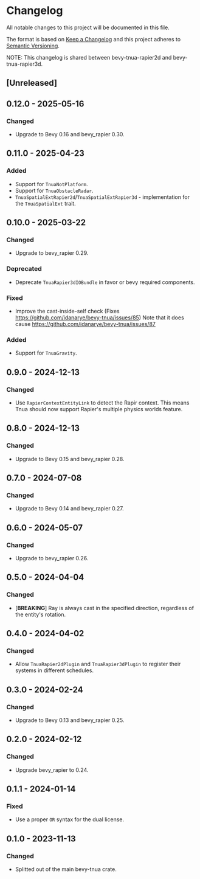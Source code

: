 # Changelog
All notable changes to this project will be documented in this file.

The format is based on [Keep a Changelog](http://keepachangelog.com/en/1.0.0/)
and this project adheres to [Semantic Versioning](http://semver.org/spec/v2.0.0.html).

NOTE: This changelog is shared between bevy-tnua-rapier2d and bevy-tnua-rapier3d.

## [Unreleased]

## 0.12.0 - 2025-05-16
### Changed
- Upgrade to Bevy 0.16 and bevy_rapier 0.30.

## 0.11.0 - 2025-04-23
### Added
- Support for `TnuaNotPlatform`.
- Support for `TnuaObstacleRadar`.
- `TnuaSpatialExtRapier2d`/`TnuaSpatialExtRapier3d` - implementation for the
  `TnuaSpatialExt` trait.

## 0.10.0 - 2025-03-22
### Changed
- Upgrade to bevy_rapier 0.29.

### Deprecated
- Deprecate `TnuaRapier3dIOBundle` in favor or bevy required components.

### Fixed
- Improve the cast-inside-self check (Fixes
  https://github.com/idanarye/bevy-tnua/issues/85)
  Note that it does cause https://github.com/idanarye/bevy-tnua/issues/87

### Added
- Support for `TnuaGravity`.

## 0.9.0 - 2024-12-13
### Changed
- Use `RapierContextEntityLink` to detect the Rapir context. This means Tnua
  should now support Rapier's multiple physics worlds feature.

## 0.8.0 - 2024-12-13
### Changed
- Upgrade to Bevy 0.15 and bevy_rapier 0.28.

## 0.7.0 - 2024-07-08
### Changed
- Upgrade to Bevy 0.14 and bevy_rapier 0.27.

## 0.6.0 - 2024-05-07
### Changed
- Upgrade to bevy_rapier 0.26.

## 0.5.0 - 2024-04-04
### Changed
- [**BREAKING**] Ray is always cast in the specified direction, regardless of
  the entity's rotation.

## 0.4.0 - 2024-04-02
### Changed
- Allow `TnuaRapier2dPlugin` and `TnuaRapier3dPlugin` to register their systems
  in different schedules.

## 0.3.0 - 2024-02-24
### Changed
- Upgrade to Bevy 0.13 and bevy_rapier 0.25.

## 0.2.0 - 2024-02-12
### Changed
- Upgrade bevy_rapier to 0.24.

## 0.1.1 - 2024-01-14
### Fixed
- Use a proper `OR` syntax for the dual license.

## 0.1.0 - 2023-11-13
### Changed
- Splitted out of the main bevy-tnua crate.
